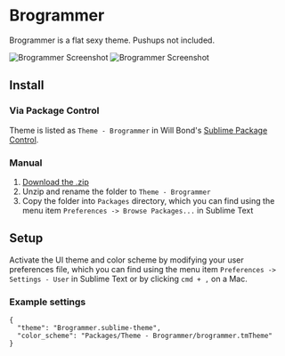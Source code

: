 # Brogrammer

Brogrammer is a flat sexy theme. Pushups not included.

![Brogrammer Screenshot](http://i.imgur.com/7EPa8Wm.png)
![Brogrammer Screenshot](http://i.imgur.com/hXE6jYP.png)

## Install

### Via Package Control

Theme is listed as `Theme - Brogrammer` in Will Bond's [Sublime Package Control](https://packagecontrol.io/).

### Manual

1. [Download the .zip](https://github.com/kenwheeler/brogrammer-theme/archive/master.zip)
2. Unzip and rename the folder to `Theme - Brogrammer`
3. Copy the folder into `Packages` directory, which you can find using the menu item `Preferences -> Browse Packages...` in Sublime Text

## Setup

Activate the UI theme and color scheme by modifying your user preferences file, which you can find using the menu item `Preferences -> Settings - User` in Sublime Text or by clicking `cmd + ,` on a Mac.

### Example settings
```
{
  "theme": "Brogrammer.sublime-theme",
  "color_scheme": "Packages/Theme - Brogrammer/brogrammer.tmTheme"
}
```
